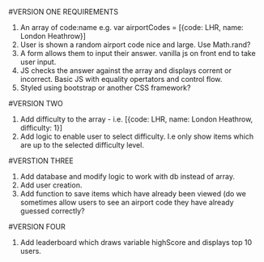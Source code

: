 #VERSION ONE REQUIREMENTS
1. An array of code:name e.g. var airportCodes = [{code: LHR, name: London Heathrow}]
2. User is shown a random airport code nice and large. Use Math.rand? 
3. A form allows them to input their answer. vanilla js on front end to take user input. 
4. JS checks the answer against the array and displays corrent or incorrect. Basic JS with equality opertators and control flow.
5. Styled using bootstrap or another CSS framework? 

#VERSION TWO
1. Add difficulty to the array - i.e. [{code: LHR, name: London Heathrow, difficulty: 1}]
2. Add logic to enable user to select difficulty. I.e only show items which are up to the selected difficulty level.

#VERSTION THREE
1. Add database and modify logic to work with db instead of array.
2. Add user creation.
3. Add function to save items which have already been viewed (do we sometimes allow users to see an airport code they have already guessed correctly?


#VERSION FOUR
1. Add leaderboard which draws variable highScore and displays top 10 users.
